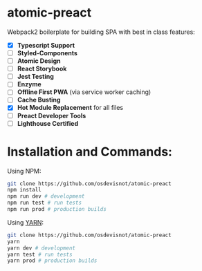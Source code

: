 # atomic-preact

Webpack2 boilerplate for building SPA with best in class features:

- [x] **Typescript Support**
- [ ] **Styled-Components**
- [ ] **Atomic Design**
- [ ] **React Storybook**
- [ ] **Jest Testing**
- [ ] **Enzyme**
- [ ] **Offline First PWA** (via service worker caching)
- [ ] **Cache Busting**
- [x] **Hot Module Replacement** for all files
- [ ] **Preact Developer Tools**
- [ ] **Lighthouse Certified**

# Installation and Commands:

Using NPM:
```bash
git clone https://github.com/osdevisnot/atomic-preact
npm install
npm run dev # development
npm run test # run tests
npm run prod # production builds
```
Using [YARN](https://yarnpkg.com/en/):
```bash
git clone https://github.com/osdevisnot/atomic-preact
yarn
yarn dev # development
yarn test # run tests
yarn prod # production builds
```
